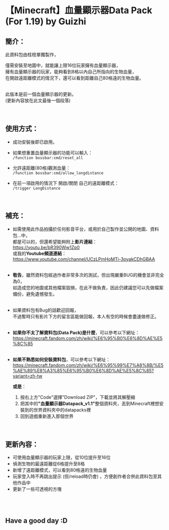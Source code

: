 # 【Minecraft】<b>血量顯示器Data Pack (For 1.19)</b>  by Guizhi

## <b>簡介</b>：
此資料包由桂枝單獨製作，

僅需安裝至地圖中，就能讓上限16位玩家擁有血量顯示器，<br>
擁有血量顯示器的玩家，能夠看到8格以內自己所指向的生物血量，<br>
在開啟遠距離模式的情況下，還可以看到距離自己80格遠的生物血量。<br><br>

此版本是前一個血量顯示器的更新。<br>
(更新內容放在此文最後一個段落)<br><br><br>



## <b>使用方式</b>：
- 成功安裝後即已啟用。<br>

- 如果想重置血量顯示器的功能可以輸入：<br>
    ` /function bossbar:cmd/reset_all `<br>
    
- 允許遠距離(80格)觀測血量：<br>
    ` /function bossbar:cmd/allow_longdistance `<br>

- 在前一項啟用的情況下 開啟/關閉 自己的遠距離模式：<br>
    ` /trigger LongDistance `<br><br><br>


## <b>補充</b>：
- 如需使用此作品拍攝於任何影音平台，或用於自己製作並公開的地圖、資料包...中，<br>
都是可以的，但還希望能夠附上<b>影片連結</b>：<br>
https://youtu.be/bR390Ww1Zp0<br>
或我的<b>Youtube頻道連結</b>：<br>
https://www.youtube.com/channel/UCzLPmHoMTi-3oyakCDhGBAA<br><br>

- <b>敬告</b>，雖然資料包經過作者非常多次的測試，但出現嚴重BUG的機會並非完全為0，<br>
  如造成您的地圖或其他檔案毀損，在此不做負責，因此仍建議您可以先做檔案備份，避免遺憾發生。<br><br>

- 如果資料包有Bug的話歡迎回報，<br>
  不過暫時只有影片下方的留言區能做回報，本人有空的時候會盡速做修正。<br><br>

- <b>如果你不太了解資料包(Data Pack)是什麼</b>，可以參考以下網址：<br>
    https://minecraft.fandom.com/zh/wiki/%E6%95%B0%E6%8D%AE%E5%8C%85<br><br>

- <b>如果不熟悉如何安裝資料包</b>，可以參考以下網址：<br>
    https://minecraft.fandom.com/zh/wiki/%E6%95%99%E7%A8%8B/%E5%AE%89%E8%A3%85%E6%95%B0%E6%8D%AE%E5%8C%85?variant=zh-tw

    <b>或是</b>：
    1. 按右上方"Code"選擇"Download ZIP"，下載並將其解壓縮
    2. 把其中的<b>"血量顯示器Datapack_v1.1"</b>整個資料夾，丟到Minecraft裡想安裝到的世界資料夾中的datapacks裡
    3. 回到遊戲重新進入那個世界<br><br><br>



## <b>更新內容</b>：
- 可使用血量顯示器的玩家上限，從10位提升至16位<br>
- 偵測生物的最遠距離從6格提升至8格<br>
- 新增了遠距離模式，可以看到80格遠的生物血量<br>
- 玩家登入時不再跳出提示 (但/reload時仍會) ，方便創作者合併此資料包至其他作品中<br>
- 更新了一些可透視的方塊<br>


<br><br>
## <b>Have a good day :D</b>

